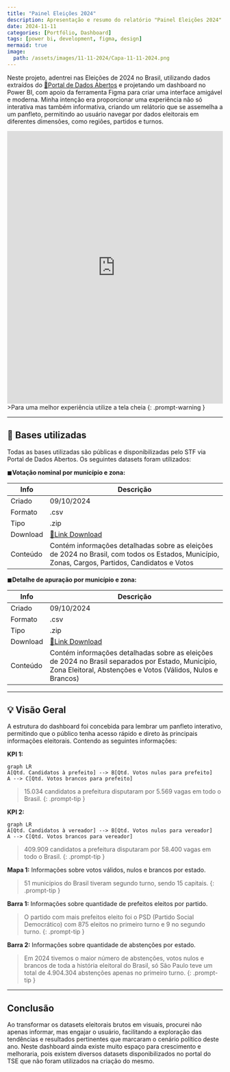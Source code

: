 ```yaml
---
title: "Painel Eleições 2024"
description: Apresentação e resumo do relatório "Painel Eleições 2024".
date: 2024-11-11
categories: [Portfólio, Dashboard]
tags: [power bi, development, figma, design]
mermaid: true
image: 
  path: /assets/images/11-11-2024/Capa-11-11-2024.png
---
```


Neste projeto, adentrei nas Eleições de 2024 no Brasil, utilizando dados extraídos do [🔗Portal de Dados Abertos](https://dadosabertos.tse.jus.br/no/dataset/resultados-2024) e projetando um dashboard no Power BI, com apoio da ferramenta Figma para criar uma interface amigável e moderna. Minha intenção era proporcionar uma experiência não só interativa mas também informativa, criando um relátorio que se assemelha a um panfleto, permitindo ao usuário navegar por dados eleitorais em diferentes dimensões, como regiões, partidos e turnos.

<center>
<iframe title="Eleições 2024" width="100%" height="636" src="https://app.powerbi.com/view?r=eyJrIjoiMWNhMjU4YTItZjhiYy00MGY5LTkxMWMtZjBkNmVhODkyNmY2IiwidCI6ImM1MjAzYWNlLTdhN2MtNGM4Ni1iMjRkLTNiYmUyOTQ5NTkzYSJ9" frameborder="0" allowFullScreen="true"></iframe>
</center>
>Para uma melhor experiência utilize a tela cheia
{: .prompt-warning }

---
## 📄 Bases utilizadas

Todas as bases utilizadas são públicas e disponibilizadas pelo STF via Portal de Dados Abertos. Os seguintes datasets foram utilizados:

◼**Votação nominal por município e zona:** 

| Info     | Descrição                                                                                                                                       |
| -------- | ----------------------------------------------------------------------------------------------------------------------------------------------- |
| Criado   | 09/10/2024                                                                                                                                      |
| Formato  | .csv                                                                                                                                            |
| Tipo     | .zip                                                                                                                                            |
| Download | [🔗Link Download](https://cdn.tse.jus.br/estatistica/sead/odsele/votacao_candidato_munzona/votacao_candidato_munzona_2024.zip)                   |
| Conteúdo | Contém informações detalhadas sobre as eleições de 2024 no Brasil, com todos os Estados, Município, Zonas, Cargos, Partidos, Candidatos e Votos |

◼**Detalhe de apuração por município e zona:** 

| Info     | Descrição                                                                                                                                                        |
| -------- | ---------------------------------------------------------------------------------------------------------------------------------------------------------------- |
| Criado   | 09/10/2024                                                                                                                                                       |
| Formato  | .csv                                                                                                                                                             |
| Tipo     | .zip                                                                                                                                                             |
| Download | [🔗Link Download](https://cdn.tse.jus.br/estatistica/sead/odsele/detalhe_votacao_munzona/detalhe_votacao_munzona_2024.zip)                                        |
| Conteúdo | Contém informações detalhadas sobre as eleições de 2024 no Brasil separados por Estado, Município, Zona Eleitoral, Abstenções e Votos (Válidos, Nulos e Brancos) |

---
## 💡 Visão Geral

A estrutura do dashboard foi concebida para lembrar um panfleto interativo, permitindo que o público tenha acesso rápido e direto às principais informações eleitorais. Contendo as seguintes informações:

**KPI 1:**
```mermaid
graph LR
A[Qtd. Candidatos à prefeito] --> B[Qtd. Votos nulos para prefeito]
A --> C[Qtd. Votos brancos para prefeito]
``` 
>15.034 candidatos a prefeitura disputaram por 5.569 vagas em todo o Brasil.
{: .prompt-tip }

**KPI 2:**
```mermaid
graph LR
A[Qtd. Candidatos à vereador] --> B[Qtd. Votos nulos para vereador]
A --> C[Qtd. Votos brancos para vereador]
``` 
>409.909 candidatos a prefeitura disputaram por 58.400 vagas em todo o Brasil.
{: .prompt-tip }

**Mapa 1:**
Informações sobre votos válidos, nulos e brancos por estado.

>51 municípios do Brasil tiveram segundo turno, sendo 15 capitais.
{: .prompt-tip }

**Barra 1:**
Informações sobre quantidade de prefeitos eleitos por partido.

>O partido com mais prefeitos eleito foi o PSD (Partido Social Democrático) com 875 eleitos no primeiro turno e 9 no segundo turno.
{: .prompt-tip }

**Barra 2:**
Informações sobre quantidade de abstenções por estado.

>Em 2024 tivemos o maior número de abstenções, votos nulos e brancos de toda a história eleitoral do Brasil, só São Paulo teve um total de 4.904.304 abstenções apenas no primeiro turno.
{: .prompt-tip }

---
## Conclusão

Ao transformar os datasets eleitorais brutos em visuais, procurei não apenas informar, mas engajar o usuário, facilitando a exploração das tendências e resultados pertinentes que marcaram o cenário político deste ano. Neste dashboard ainda existe muito espaço para crescimento e melhoraria, pois existem diversos datasets disponibilizados no portal do TSE que não foram utilizados na criação do mesmo. 


